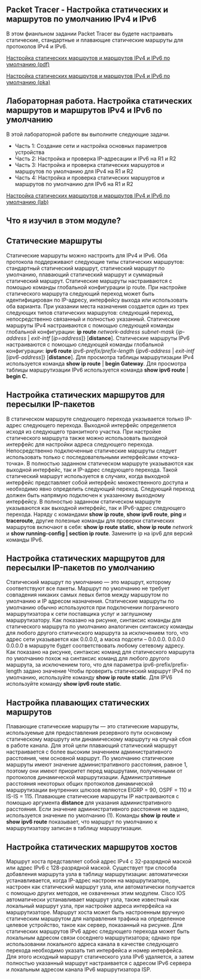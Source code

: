 <!-- 15.6.1 -->
## Packet Tracer - Настройка статических и маршрутов по умолчанию IPv4 и IPv6

В этом фианльном задании Packet Tracer вы будете настраивать статические, стандартные и плавающие статические маршруты для протоколов IPv4 и IPv6.

[Настройка статических маршрутов и маршрутов IPv4 и IPv6 по умолчанию (pdf)](./assets/15.6.1-packet-tracer---configure-ipv4-and-ipv6-static-and-default-routes_ru-RU.pdf)

[Настройка статических маршрутов и маршрутов IPv4 и IPv6 по умолчанию (pka)](./assets/15.6.1-packet-tracer---configure-ipv4-and-ipv6-static-and-default-routes_ru-RU.pka)

<!-- 15.6.2 -->
## Лабораторная работа. Настройка статических маршрутов и маршрутов IPv4 и IPv6 по умолчанию

В этой лабораторной работе вы выполните следующие задачи.
* Часть 1: Создание сети и настройка основных параметров устройства
* Часть 2: Настройка и проверка IP-адресации и IPv6 на R1 и R2
* Часть 3: Настройка и проверка статических маршуртов  и маршрутов  по умолчанию для IPv4 на R1 и R2
* Часть 4: Настройка и проверка статических маршуртов и маршрутов по умолчанию для IPv6 на R1 и R2

[Настройка статических маршрутов и маршрутов IPv4 и IPv6 по умолчанию (lab)](./assets/15.6.2-lab---configure-ipv4-and-ipv6-static-and-default-routes_ru-RU.pdf)

<!-- 15.6.3 -->
## Что я изучил в этом модуле?

## Статические маршруты

Статические маршруты можно настроить для IPv4 и IPv6. Оба протокола поддерживают следующие типы статических маршрутов: стандартный статический маршрут, статический маршрут по умолчанию, плавающий статический маршрут и суммарный статический маршрут. Статические маршруты настраиваются с помощью команды глобальной конфигурации ip route. При настройке статического маршрута следующий переход может быть идентифицирован по IP-адресу, интерфейсу выхода или использовать оба варианта. При указании места назначения создается один из трех следующих типов статических маршрутов: следующий переход, непосредственно связанный и полностью указанный. Статические маршруты IPv4 настраиваются с помощью следующей команды глобальной конфигурации: **ip route** _network-address subnet-mask_ {_ip-address_ | _exit-intf_ [_ip=address_]} [**distance**]. Статические маршруты IPv6 настраиваются с помощью следующей команды глобальной конфигурации: **ipv6 route** _ipv6-prefix/prefix-length_ {_ipv6-address_ | _exit-intf_ [_ipv6-address_]} [**distance**]. Для просмотра таблицы маршрутизации IPv4 используется команда **show ip route** | **begin Gateway**. Для просмотра таблицы маршрутизации IPv6 используется команда **show ipv6 route** | **begin C.**

## Настройка статических маршрутов для пересылки IP-пакетов

В статическом маршруте следующего перехода указывается только IP-адрес следующего перехода. Выходной интерфейс определяется исходя из следующего транзитного участка. При настройке статического маршрута также можно использовать выходной интерфейс для настройки адреса следующего перехода. Непосредственно подключенные статические маршруты следует использовать только с последовательными интерфейсами «точка-точка». В полностью заданном статическом маршруте указываются как выходной интерфейс, так и IP-адрес следующего перехода. Такой статический маршрут используется в случаях, когда выходной интерфейс представляет собой интерфейс множественного доступа и необходимо явно определить следующий переход. Следующий переход должен быть напрямую подключен к указанному выходному интерфейсу. В полностью заданном статическом маршруте указываются как выходной интерфейс, так и IPv6-адрес следующего перехода. Наряду с командами  **show ip route**, **show ipv6 route**, **ping** и **traceroute**, другие полезные команды для проверки статических маршрутов включают в себя: **show ip route static**, **show ip route** _network_ и **show running-config | section ip route**. Замените ip на ipv6 для версий команды IPv6.

 ## Настройка статических марщрутов для пересылки IP-пакетов по умолчанию

Статический маршрут по умолчанию — это маршрут, которому соответствуют все пакеты. Маршрут по умолчанию не требует совпадения никаких самых левых битов между маршрутом по умолчанию и IP адресом назначения. Статические маршруты по умолчанию обычно используются при подключении пограничного маршрутизатора к сети поставщика услуг и заглушному маршрутизатору. Как показано на рисунке, синтаксис команды для статического маршрута по умолчанию аналогичен синтаксису команды для любого другого статического маршрута за исключением того, что адрес сети указывается как 0.0.0.0, а маска подсети – 0.0.0.0. 0.0.0.0 0.0.0.0 в маршруте будет соответствовать любому сетевому адресу. Как показано на рисунке, синтаксис команд для статического маршрута по умолчанию похож на синтаксис команд для любого другого маршрута, за исключением того, что для параметра ipv6-prefix/prefix-length задано значение Чтобы проверить статический маршрут IPv4 по умолчанию, используйте команду **show ip route static**. Для IPV6 используйте команду **show ipv6 route static**.

## Настройка плавающих статических маршрутов

Плавающие статические маршруты — это статические маршруты, используемые для предоставления резервного пути основному статическому маршруту или динамическому маршруту на случай сбоя в работе канала. Для этой цели плавающий статический маршрут настраивается с более высоким значением административного расстояния, чем основной маршрут. По умолчанию статические маршруты имеют значение административного расстояния, равное 1, поэтому они имеют приоритет перед маршрутами, полученными от протоколов динамической маршрутизации. Административные расстояния некоторых общих протоколов динамической маршрутизации внутренних шлюзов являются EIGRP = 90, OSPF = 110 и IS-IS = 115. Плавающие статические маршруты IP настраиваются с помощью аргумента **distance** для указания административного расстояния. Если значение административного расстояния не задано, используется значение по умолчанию (1). Команды **show ip route** и **show ipv6 route** показывает, что маршрут по умолчанию к маршрутизатору записан в таблицу маршрутизации.

## Настройка статических маршрутов хостов

Маршрут хоста представляет собой адрес IPv4 с 32-разрядной маской или адрес IPv6 с 128-разрядной маской. Существует три способа добавления маршрута узла в таблицу маршрутизации: автоматически устанавливается, когда IP-адрес настроен на маршрутизаторе, настроен как статический маршрут узла, или автоматически получается с помощью других методов, не охваченных этим модулем. Cisco IOS автоматически устанавливает маршрут узла, также известный как локальный маршрут узла, при настройке адреса интерфейса на маршрутизаторе. Маршрут хоста может быть настроенным вручную статическим маршрутом для направления трафика на определенное целевое устройство, такое как сервер, показанный на рисунке. Для статических маршрутов IPv6 адрес следующего перехода может быть локальным адресом связи соседнего маршрутизатора; однако при использовании локального адреса канала в качестве следующего перехода необходимо указать тип интерфейса и номер интерфейса. Для этого исходный маршрут статического узла IPv6 удаляется, а затем полностью указанный маршрут настраивается с адресом IPv6 сервера и локальным адресом канала IPv6 маршрутизатора ISP.

<!-- 15.6.4 -->
<!-- quiz -->